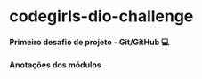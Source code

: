 # codegirls-dio-challenge

#### Primeiro desafio de projeto - Git/GitHub :computer:

**Anotações dos módulos**






